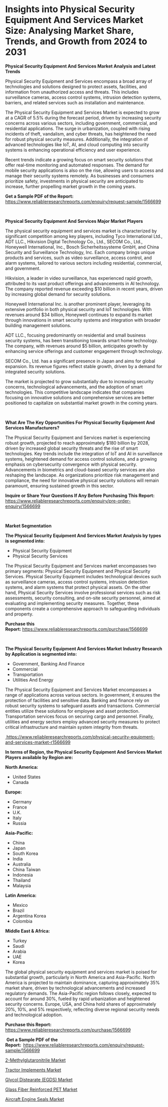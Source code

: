 <p><h1>Insights into Physical Security Equipment And Services Market Size: Analysing Market Share, Trends, and Growth from 2024 to 2031</h1></p><p><strong>Physical Security Equipment And Services Market Analysis and Latest Trends</strong></p>
<p><p>Physical Security Equipment and Services encompass a broad array of technologies and solutions designed to protect assets, facilities, and information from unauthorized access and threats. This includes surveillance cameras, access control systems, intrusion detection systems, barriers, and related services such as installation and maintenance.</p><p>The Physical Security Equipment and Services Market is expected to grow at a CAGR of 5.5% during the forecast period, driven by increasing security concerns across various sectors, including government, commercial, and residential applications. The surge in urbanization, coupled with rising incidents of theft, vandalism, and cyber threats, has heightened the need for robust physical security measures. Additionally, the integration of advanced technologies like IoT, AI, and cloud computing into security systems is enhancing operational efficiency and user experience.</p><p>Recent trends indicate a growing focus on smart security solutions that offer real-time monitoring and automated responses. The demand for mobile security applications is also on the rise, allowing users to access and manage their security systems remotely. As businesses and consumers prioritize safety, investments in physical security are anticipated to increase, further propelling market growth in the coming years.</p></p>
<p><strong>Get a Sample PDF of the Report:&nbsp;</strong> <a href="https://www.reliableresearchreports.com/enquiry/request-sample/1566699?utm_campaign=11&utm_medium=2&utm_source=Github&utm_content=ia&utm_term=11102024&utm_id=physical-security-equipment-and-services">https://www.reliableresearchreports.com/enquiry/request-sample/1566699</a></p>
<p>&nbsp;</p>
<p><strong>Physical Security Equipment And Services Major Market Players</strong></p>
<p><p>The physical security equipment and services market is characterized by significant competition among key players, including Tyco International Ltd., ADT LLC., Hikvision Digital Technology Co., Ltd., SECOM Co., Ltd., Honeywell International, Inc., Bosch Sicherheitssysteme GmbH, and China Security and Surveillance Technology, Inc. Each company brings unique products and services, such as video surveillance, access control, and alarm systems, tailored to various sectors including residential, commercial, and government.</p><p>Hikvision, a leader in video surveillance, has experienced rapid growth, attributed to its vast product offerings and advancements in AI technology. The company reported revenue exceeding $10 billion in recent years, driven by increasing global demand for security solutions.</p><p>Honeywell International Inc. is another prominent player, leveraging its extensive portfolio in both physical security and IoT technologies. With revenues around $34 billion, Honeywell continues to expand its market through innovations in smart security systems and integration with broader building management solutions.</p><p>ADT LLC., focusing predominantly on residential and small business security systems, has been transitioning towards smart home technology. The company, with revenues around $5 billion, anticipates growth by enhancing service offerings and customer engagement through technology.</p><p>SECOM Co., Ltd. has a significant presence in Japan and aims for global expansion. Its revenue figures reflect stable growth, driven by a demand for integrated security solutions.</p><p>The market is projected to grow substantially due to increasing security concerns, technological advancements, and the adoption of smart technologies. This competitive landscape indicates that companies focusing on innovative solutions and comprehensive services are better positioned to capitalize on substantial market growth in the coming years.</p></p>
<p>&nbsp;</p>
<p><strong>What Are The Key Opportunities For Physical Security Equipment And Services Manufacturers?</strong></p>
<p><p>The Physical Security Equipment and Services market is experiencing robust growth, projected to reach approximately $180 billion by 2028, driven by increased global security threats and the rise of smart technologies. Key trends include the integration of IoT and AI in surveillance systems, heightened demand for access control solutions, and a growing emphasis on cybersecurity convergence with physical security. Advancements in biometrics and cloud-based security services are also reshaping the landscape. As organizations prioritize risk management and compliance, the need for innovative physical security solutions will remain paramount, ensuring sustained growth in this sector.</p></p>
<p><strong>Inquire or Share Your Questions If Any Before Purchasing This Report:</strong> <a href="https://www.reliableresearchreports.com/enquiry/pre-order-enquiry/1566699?utm_campaign=11&utm_medium=2&utm_source=Github&utm_content=ia&utm_term=11102024&utm_id=physical-security-equipment-and-services">https://www.reliableresearchreports.com/enquiry/pre-order-enquiry/1566699</a></p>
<p>&nbsp;</p>
<p><strong>Market Segmentation</strong></p>
<p><strong>The Physical Security Equipment And Services Market Analysis by types is segmented into:</strong></p>
<p><ul><li>Physical Security Equipment</li><li>Physical Security Services</li></ul></p>
<p><p>The Physical Security Equipment and Services market encompasses two primary segments: Physical Security Equipment and Physical Security Services. Physical Security Equipment includes technological devices such as surveillance cameras, access control systems, intrusion detection systems, and alarm systems that protect physical assets. On the other hand, Physical Security Services involve professional services such as risk assessments, security consulting, and on-site security personnel, aimed at evaluating and implementing security measures. Together, these components create a comprehensive approach to safeguarding individuals and property.</p></p>
<p><strong>Purchase this Report:&nbsp;</strong><a href="https://www.reliableresearchreports.com/purchase/1566699?utm_campaign=11&utm_medium=2&utm_source=Github&utm_content=ia&utm_term=11102024&utm_id=physical-security-equipment-and-services">https://www.reliableresearchreports.com/purchase/1566699</a></p>
<p>&nbsp;</p>
<p><strong>The Physical Security Equipment And Services Market Industry Research by Application is segmented into:</strong></p>
<p><ul><li>Government, Banking And Finance</li><li>Commercial</li><li>Transportation</li><li>Utilities And Energy</li></ul></p>
<p><p>The Physical Security Equipment and Services Market encompasses a range of applications across various sectors. In government, it ensures the protection of facilities and sensitive data. Banking and finance rely on robust security systems to safeguard assets and transactions. Commercial entities utilize these solutions for employee and asset protection. Transportation services focus on securing cargo and personnel. Finally, utilities and energy sectors employ advanced security measures to protect critical infrastructure and maintain system integrity from threats.</p></p>
<p><a href="https://www.reliableresearchreports.com/physical-security-equipment-and-services-market-r1566699?utm_campaign=11&utm_medium=2&utm_source=Github&utm_content=ia&utm_term=11102024&utm_id=physical-security-equipment-and-services">&nbsp;https://www.reliableresearchreports.com/physical-security-equipment-and-services-market-r1566699</a></p>
<p><strong>In terms of Region, the Physical Security Equipment And Services Market Players available by Region are:</strong></p>
<p>
    <p> <strong> North America: </strong>
        <ul>
            <li>United States</li>
            <li>Canada</li>
        </ul>
        </p> 
    <p> <strong> Europe: </strong>
        <ul>
            <li>Germany</li>
            <li>France</li>
            <li>U.K.</li>
            <li>Italy</li>
            <li>Russia</li>
        </ul>
        </p> 
    <p> <strong> Asia-Pacific: </strong>
        <ul>
            <li>China</li>
            <li>Japan</li>
            <li>South Korea</li>
            <li>India</li>
            <li>Australia</li>
            <li>China Taiwan</li>
            <li>Indonesia</li>
            <li>Thailand</li>
            <li>Malaysia</li>
        </ul>
        </p> 
    <p> <strong> Latin America: </strong>
        <ul>
            <li>Mexico</li>
            <li>Brazil</li>
            <li>Argentina Korea</li>
            <li>Colombia</li>
        </ul>
        </p> 
    <p> <strong> Middle East & Africa: </strong>
        <ul>
            <li>Turkey</li>
            <li>Saudi</li>
            <li>Arabia</li>
            <li>UAE</li>
            <li>Korea</li>
        </ul>
    </p>
    </p>
<p><p>The global physical security equipment and services market is poised for substantial growth, particularly in North America and Asia-Pacific. North America is projected to maintain dominance, capturing approximately 35% market share, driven by technological advancements and increased regulatory demands. The Asia-Pacific region follows closely, expected to account for around 30%, fueled by rapid urbanization and heightened security concerns. Europe, USA, and China hold shares of approximately 20%, 10%, and 5% respectively, reflecting diverse regional security needs and technological adoption.</p></p>
<p><strong>Purchase this Report: </strong><a href="https://www.reliableresearchreports.com/purchase/1566699?utm_campaign=11&utm_medium=2&utm_source=Github&utm_content=ia&utm_term=11102024&utm_id=physical-security-equipment-and-services">https://www.reliableresearchreports.com/purchase/1566699</a></p>
<p>&nbsp;<strong>Get a Sample PDF of the Report:&nbsp;&nbsp;</strong><a href="https://www.reliableresearchreports.com/enquiry/request-sample/1566699?utm_campaign=11&utm_medium=2&utm_source=Github&utm_content=ia&utm_term=11102024&utm_id=physical-security-equipment-and-services">https://www.reliableresearchreports.com/enquiry/request-sample/1566699</a></p>
<p><strong></strong></p>
<p><p><a href="https://www.linkedin.com/pulse/insights-2-methylglutaronitrile-market-players-size-geographical-0t65f?utm_campaign=11&utm_medium=2&utm_source=Github&utm_content=ia&utm_term=11102024&utm_id=physical-security-equipment-and-services">2-Methylglutaronitrile Market</a></p><p><a href="https://issuu.com/reportprime-2/docs/tractor-implements-market-size-2030_3efb498fa607ae?utm_campaign=11&utm_medium=2&utm_source=Github&utm_content=ia&utm_term=11102024&utm_id=physical-security-equipment-and-services">Tractor Implements Market</a></p><p><a href="https://www.linkedin.com/pulse/glycol-distearate-egds-market-size-growing-cagr-66-report-covers-0iv9f?utm_campaign=11&utm_medium=2&utm_source=Github&utm_content=ia&utm_term=11102024&utm_id=physical-security-equipment-and-services">Glycol Distearate (EGDS) Market</a></p><p><a href="https://www.linkedin.com/pulse/glass-fiber-reinforced-pet-industry-insights-report-analyzing-owwof?utm_campaign=11&utm_medium=2&utm_source=Github&utm_content=ia&utm_term=11102024&utm_id=physical-security-equipment-and-services">Glass Fiber Reinforced PET Market</a></p><p><a href="https://issuu.com/reportprime-2/docs/aircraft-engine-seals-market-size-2_96fb5dba080417?utm_campaign=11&utm_medium=2&utm_source=Github&utm_content=ia&utm_term=11102024&utm_id=physical-security-equipment-and-services">Aircraft Engine Seals Market</a></p></p>